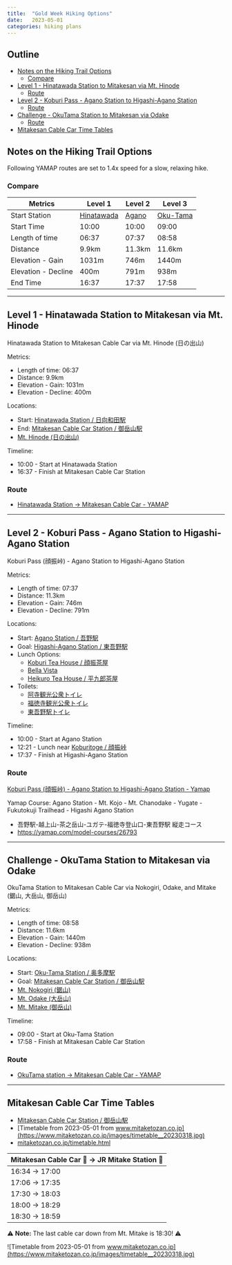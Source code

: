 ```yaml
---
title:  "Gold Week Hiking Options"
date:   2023-05-01
categories: hiking plans
---
```


## Outline<!-- omit in toc -->
* [Notes on the Hiking Trail Options](#notes-on-the-hiking-trail-options)
  * [Compare](#compare)
* [Level 1 - Hinatawada Station to Mitakesan via Mt. Hinode](#level-1---hinatawada-station-to-mitakesan-via-mt-hinode)
  * [Route](#route)
* [Level 2 - Koburi Pass - Agano Station to Higashi-Agano Station](#level-2---koburi-pass---agano-station-to-higashi-agano-station)
  * [Route](#route-1)
* [Challenge - OkuTama Station to Mitakesan via Odake](#challenge---okutama-station-to-mitakesan-via-odake)
  * [Route](#route-2)
* [Mitakesan Cable Car Time Tables](#mitakesan-cable-car-time-tables)

## Notes on the Hiking Trail Options
Following YAMAP routes are set to 1.4x speed for a slow, relaxing hike.

### Compare

| Metrics             | Level 1                                             | Level 2                                        | Level 3                                           |
| ------------------- | --------------------------------------------------- | ---------------------------------------------- | ------------------------------------------------- |
| Start Station       | [Hinatawada](https://goo.gl/maps/ULv12ZWtcutLFZLc7) | [Agano](https://goo.gl/maps/no8TWp5cECa1pooq8) | [Oku-Tama](https://goo.gl/maps/vTKxxa1TxdbqkVJz9) |
| Start Time          | 10:00                                               | 10:00                                          | 09:00                                             |
| Length of time      | 06:37                                               | 07:37                                          | 08:58                                             |
| Distance            | 9.9km                                               | 11.3km                                         | 11.6km                                            |
| Elevation - Gain    | 1031m                                               | 746m                                           | 1440m                                             |
| Elevation - Decline | 400m                                                | 791m                                           | 938m                                              |
| End Time            | 16:37                                               | 17:37                                          | 17:58                                             |

---

## Level 1 - Hinatawada Station to Mitakesan via Mt. Hinode
Hinatawada Station to Mitakesan Cable Car via Mt. Hinode (日の出山)

Metrics:
* Length of time: 06:37
* Distance: 9.9km
* Elevation - Gain: 1031m
* Elevation - Decline: 400m

Locations:
* Start: [Hinatawada Station / 日向和田駅](https://goo.gl/maps/ULv12ZWtcutLFZLc7)
* End: [Mitakesan Cable Car Station / 御岳山駅](https://goo.gl/maps/W7baocnkbqSZ1iDZ7)
* [Mt. Hinode (日の出山)](https://goo.gl/maps/HcM9K3b7XTGBVeee7)

Timeline:
* 10:00 - Start at Hinatawada Station
* 16:37 - Finish at Mitakesan Cable Car Station

### Route
* [Hinatawada Station -> Mitakesan Cable Car - YAMAP](https://yamap.com/plans/code/GRLwFtW60TK04NY-nLeTZLeymIrU7qWER8WWBxkgJNhrvEKkKXXsCKbmncLQ2_2rMoI)

---

## Level 2 - Koburi Pass - Agano Station to Higashi-Agano Station
Koburi Pass (顔振峠) - Agano Station to Higashi-Agano Station

Metrics:
* Length of time: 07:37
* Distance: 11.3km
* Elevation - Gain: 746m
* Elevation - Decline: 791m

Locations:
* Start: [Agano Station / 吾野駅](https://goo.gl/maps/no8TWp5cECa1pooq8)
* Goal: [Higashi-Agano Station / 東吾野駅](https://goo.gl/maps/fbJEYqd2ZHARiu2n9)
* Lunch Options:
  * [Koburi Tea House / 顔振茶屋](https://goo.gl/maps/BxKr2onbtr7REtVQ8)
  * [Bella Vista](https://goo.gl/maps/PTj6wH1HedmX2GgZ7)
  * [Heikuro Tea House / 平九郎茶屋](https://goo.gl/maps/ijtXVvDVVXCUtSWo9)
* Toilets:
  * [阿寺観光公衆トイレ](https://goo.gl/maps/g6z5AxjiHLG4XJxy)
  * [福徳寺観光公衆トイレ](https://goo.gl/maps/Zh2eHU8GiGY1aDXy)
  * [東吾野駅トイレ](https://goo.gl/maps/JtsBNanVjBKkyHM4)

Timeline:
* 10:00 - Start at Agano Station
* 12:21 - Lunch near [Koburitoge / 顔振峠](https://goo.gl/maps/YZLsY8XqkQNsdEUs7)
* 17:37 - Finish at Higashi-Agano Station

### Route
[Koburi Pass (顔振峠) - Agano Station to Higashi-Agano Station - Yamap](https://yamap.com/plans/code/Beui5qhC09Jjg0ZJzYlux4vQLBRQz2vZurXnHqIgNkk67ToNXURT3TwaRQyf7G67StE)

Yamap Course: Agano Station - Mt. Kojo - Mt. Chanodake - Yugate - Fukutokuji Trailhead - Higashi Agano Station
* 吾野駅-越上山-茶之岳山-ユガテ-福徳寺登山口-東吾野駅 縦走コース
* <https://yamap.com/model-courses/26793>

---

## Challenge - OkuTama Station to Mitakesan via Odake
OkuTama Station to Mitakesan Cable Car via Nokogiri, Odake, and Mitake (鋸山, 大岳山, 御岳山)

Metrics:
* Length of time: 08:58
* Distance: 11.6km
* Elevation - Gain: 1440m
* Elevation - Decline: 938m

Locations:
* Start: [Oku-Tama Station / 奥多摩駅](https://goo.gl/maps/vTKxxa1TxdbqkVJz9)
* Goal: [Mitakesan Cable Car Station / 御岳山駅](https://goo.gl/maps/W7baocnkbqSZ1iDZ7)
* [Mt. Nokogiri (鋸山)](https://goo.gl/maps/iKCSZobAK1cV1GUZ8)
* [Mt. Odake (大岳山)](https://goo.gl/maps/2UeiRkAJdaiW63f26)
* [Mt. Mitake (御岳山)](https://goo.gl/maps/dpASYpiTsH7KomtB8)

Timeline:
* 09:00 - Start at Oku-Tama Station
* 17:58 - Finish at Mitakesan Cable Car Station

### Route
* [OkuTama station -> Mitakesan Cable Car - YAMAP](https://yamap.com/plans/code/AZYgi_IhPKWedLy9cQwZpD9TeOf2hngnn-Y-k-ZckKQ88yiFDNFw5OKyJpsJ8cXl0Gg)

---

## Mitakesan Cable Car Time Tables
* [Mitakesan Cable Car Station / 御岳山駅](https://goo.gl/maps/W7baocnkbqSZ1iDZ7)
* [Timetable from 2023-05-01 from www.mitaketozan.co.jp](https://www.mitaketozan.co.jp/images/timetable__20230318.jpg)
* [mitaketozan.co.jp/timetable.html](https://www.mitaketozan.co.jp/timetable.html)

| Mitakesan Cable Car 🚠 -> JR Mitake Station 🚉 |
| -------------------------------------------- |
| 16:34 -> 17:00                               |
| 17:06 -> 17:35                               |
| 17:30 -> 18:03                               |
| 18:00 -> 18:29                               |
| 18:30 -> 18:59                               |

⚠️ **Note:** The last cable car down from Mt. Mitake is 18:30! ⚠️

![Timetable from 2023-05-01 from www.mitaketozan.co.jp](https://www.mitaketozan.co.jp/images/timetable__20230318.jpg)
